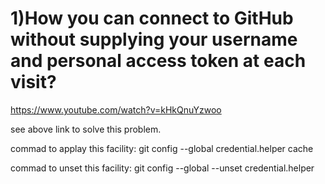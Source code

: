 # 1)How you can connect to GitHub without supplying your username and personal access token at each visit?

 https://www.youtube.com/watch?v=kHkQnuYzwoo

 see above link to solve this problem.

commad to applay this facility:
git config --global credential.helper cache

commad to unset this facility:
git config --global --unset credential.helper
